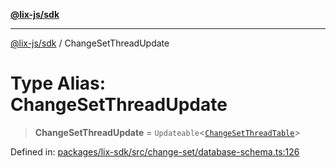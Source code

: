 [**@lix-js/sdk**](../README.md)

***

[@lix-js/sdk](../README.md) / ChangeSetThreadUpdate

# Type Alias: ChangeSetThreadUpdate

> **ChangeSetThreadUpdate** = `Updateable`\<[`ChangeSetThreadTable`](ChangeSetThreadTable.md)\>

Defined in: [packages/lix-sdk/src/change-set/database-schema.ts:126](https://github.com/pzerelles/opral/blob/e1a1649dcf42f139cb42fdb0f4eb674e7e5863f4/packages/lix-sdk/src/change-set/database-schema.ts#L126)
